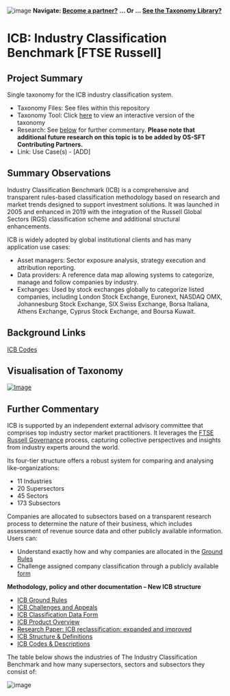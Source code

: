 ![image](https://user-images.githubusercontent.com/112073913/188821900-0c411acf-fbdd-4163-adc9-3ba4e2be78df.png)
**Navigate: [Become a partner?](https://github.com/OS-SFT/06-COLLABORATORS-PARTNERS)**
**... Or ... [See the Taxonomy Library?](https://github.com/orgs/OS-SFT/projects/2)**

# ICB: Industry Classification Benchmark [FTSE Russell]

## Project Summary

Single taxonomy for the ICB industry classification system.
- Taxonomy Files: See files within this repository
- Taxonomy Tool: Click [here](https://os-sft.solidatus.com/viewer/share/i9SoF7zfrWWFEmBHKE973RsmveRJagKZ) to view an interactive version of the taxonomy
- Research: See [below](https://github.com/FD-SustainableFinance/Taxonomy-Mappings-Library/blob/main/Industry%20Classification%20Taxonomies/ICB/README.md#further-commentary) for further commentary. **Please note that additional future research on this topic is to be added by OS-SFT Contributing Partners.**
- Link: Use Case(s) - [ADD]

## Summary Observations
Industry Classification Benchmark (ICB) is a comprehensive and transparent rules-based classification methodology based on research and market trends designed to support investment solutions. It was launched in 2005 and enhanced in 2019 with the integration of the Russell Global Sectors (RGS) classification scheme and additional structural enhancements.

ICB is widely adopted by global institutional clients and has many application use cases:
- Asset managers: Sector exposure analysis, strategy execution and attribution reporting.
- Data providers: A reference data map allowing systems to categorize, manage and follow companies by industry.
- Exchanges: Used by stock exchanges globally to categorize listed companies, including London Stock Exchange, Euronext, NASDAQ OMX, Johannesburg Stock Exchange, SIX Swiss Exchange, Borsa Italiana, Athens Exchange, Cyprus Stock Exchange, and Boursa Kuwait.

## Background Links
[ICB Codes](https://www.ftserussell.com/data/industry-classification-benchmark-icb)

## Visualisation of Taxonomy

[![Image](https://user-images.githubusercontent.com/112077283/195308806-ff9d3a3a-1621-40e2-8464-523d5ddc053e.png "Click to open interactive Taxonomy Tool")](https://os-sft.solidatus.com/viewer/share/i9SoF7zfrWWFEmBHKE973RsmveRJagKZ)

## Further Commentary

ICB is supported by an independent external advisory committee that comprises top industry sector market practitioners. It leverages the [FTSE Russell Governance](https://research.ftserussell.com/products/downloads/FTSE_Russell_Governance_Framework.pdf) process, capturing collective perspectives and insights from industry experts around the world.

Its four-tier structure offers a robust system for comparing and analysing like-organizations:
- 11 Industries
- 20 Supersectors
- 45 Sectors
- 173 Subsectors

Companies are allocated to subsectors based on a transparent research process to determine the nature of their business, which includes assessment of revenue source data and other publicly available information. Users can:
- Understand exactly how and why companies are allocated in the [Ground Rules](https://www.ftse.com/products/downloads/ICB_Rules_new.pdf)
- Challenge assigned company classification through a publicly available [form](https://research.ftserussell.com/products/downloads/ICB_Classification_Data_Form.pdf)

**Methodology, policy and other documentation – New ICB structure**

- [ICB Ground Rules](https://research.ftserussell.com/products/downloads/ICB_Rules_new.pdf)
- [ICB Challenges and Appeals](http://www.ftse.com/products/downloads/ICB_Challenges_and_Appeals.pdf?_ga=2.212322647.2108512420.1561509060-1968584676.1548988834)
- [ICB Classification Data Form](http://www.ftse.com/products/downloads/ICB_Classification_Data_Form.pdf?_ga=2.247171271.2108512420.1561509060-1968584676.1548988834)
- [ICB Product Overview](https://www.ftserussell.com/files/support-document/icb-methodology-overview)
- [Research Paper: ICB reclassification: expanded and improved](https://www.ftserussell.com/research/industry-classification-benchmark-icb-reclassification)
- [ICB Structure & Definitions](https://www.ftserussell.com/files/support-document/icb-structure-definitions)
- [ICB Codes & Descriptions](https://www.ftserussell.com/files/support-document/icb-codes-descriptions)

The table below shows the industries of The Industry Classification Benchmark and how many supersectors, sectors and subsectors they consist of:

![image](https://user-images.githubusercontent.com/112077283/193850113-94babe71-d2f3-40c0-849f-a827b3023287.png)
